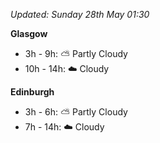 *Updated: Sunday 28th May 01:30*

**Glasgow**

* 3h - 9h: :partly_sunny: Partly Cloudy
* 10h - 14h: :cloud: Cloudy

**Edinburgh**

* 3h - 6h: :partly_sunny: Partly Cloudy
* 7h - 14h: :cloud: Cloudy
